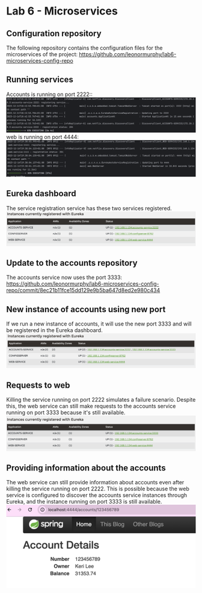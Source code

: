 # Lab 6 - Microservices

## Configuration repository

The following repository contains the configuration files for the microservices of the project: https://github.com/leonormurphy/lab6-microservices-config-repo

## Running services

Accounts is running on port 2222::
![Alt text](images/accounts2222.png)
web is running on port 4444:
![Alt text](images/web4444.png)

## Eureka dashboard

The service registration service has these two services registered.
![Alt text](images/services.png)

## Update to the accounts repository

The accounts service now uses the port 3333: https://github.com/leonormurphy/lab6-microservices-config-repo/commit/8ec21b11fce15dd129e9b5ba647d8ed2e980c434

## New instance of accounts using new port

If we run a new instance of accounts, it will use the new port 3333 and will be registered in the Eureka dashboard.
![![](images/newAccounts.png)](images/newAccounts.png)

## Requests to web

Killing the service running on port 2222 simulates a failure scenario. Despite this, the web service can still make requests to the accounts service running on port 3333 because it's still available.
![Alt text](images/accounts3333.png)

## Providing information about the accounts

The web service can still provide information about accounts even after killing the service running on port 2222. This is possible because the web service is configured to discover the accounts service instances through Eureka, and the instance running on port 3333 is still available.
![Alt text](images/fetchAccounts.png)
